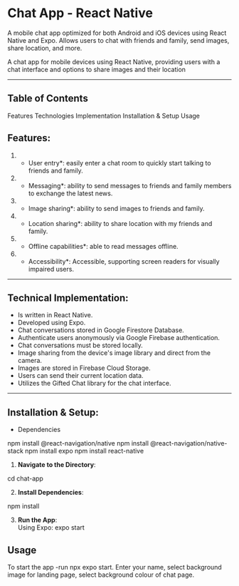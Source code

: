 # Chat App - React Native

A mobile chat app optimized for both Android and iOS devices using React Native and Expo. Allows users to chat with friends and family, send images, share location, and more.

A chat app for mobile devices using React Native, providing users with a chat interface and options to share images and their
location

---

## Table of Contents

Features
Technologies Implementation
Installation & Setup
Usage

## Features:

1. - User entry\*: easily enter a chat room to quickly start talking to friends and family.
2. - Messaging\*: ability to send messages to friends and family members to exchange the latest news.
3. - Image sharing\*: ability to send images to friends and family.
4. - Location sharing\*: ability to share location with my friends and family.
5. - Offline capabilities\*: able to read messages offline.
6. - Accessibility\*: Accessible, supporting screen readers for visually impaired users.

---

## Technical Implementation:

- Is written in React Native.
- Developed using Expo.
- Chat conversations stored in Google Firestore Database.
- Authenticate users anonymously via Google Firebase authentication.
- Chat conversations must be stored locally.
- Image sharing from the device's image library and direct from the camera.
- Images are stored in Firebase Cloud Storage.
- Users can send their current location data.
- Utilizes the Gifted Chat library for the chat interface.

---

## Installation & Setup:

- Dependencies

npm install @react-navigation/native
npm install @react-navigation/native-stack
npm install expo
npm install react-native

1. **Navigate to the Directory**:

cd chat-app

2. **Install Dependencies**:

npm install

3. **Run the App**:  
   Using Expo: expo start

## Usage

To start the app -run npx expo start.
Enter your name, select background image for landing page, select background colour of chat page.
